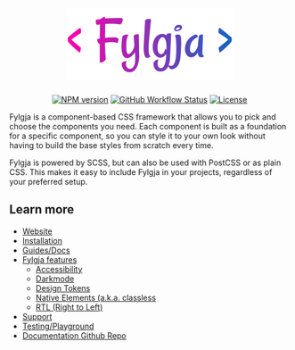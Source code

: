 <div align="center">
<h1>
  <a href="https://fylgja.dev/">
    <img src="https://raw.githubusercontent.com/fylgja/.github/main/assets/logo.svg" alt="Fylgja" width="300" height="130">
  </a>
</h1>

[![NPM version](https://img.shields.io/npm/v/fylgja?logo=npm&style=flat-square)](https://www.npmjs.com/package/fylgja)
[![GitHub Workflow Status](https://img.shields.io/github/actions/workflow/status/fylgja/fylgja/test.yml?branch=main&color=%2343a047&style=flat-square)](https://github.com/fylgja/fylgja/actions)
[![License](https://img.shields.io/github/license/fylgja/fylgja?color=%23234&style=flat-square)](/LICENSE)

</div>

Fylgja is a component-based CSS framework that allows you to pick and choose the components you need. Each component is built as a foundation for a specific component, so you can style it to your own look without having to build the base styles from scratch every time.

Fylgja is powered by SCSS, but can also be used with PostCSS or as plain CSS. This makes it easy to include Fylgja in your projects, regardless of your preferred setup.

## Learn more

* [Website](https://fylgja.dev/)
* [Installation](https://fylgja.dev/getting-started/)
* [Guides/Docs](https://fylgja.dev/guides/)
* [Fylgja features](https://fylgja.dev/features/)
  * [Accessibility](https://fylgja.dev/features/accessibility/)
  * [Darkmode](https://fylgja.dev/features/darkmode/)
  * [Design Tokens](https://fylgja.dev/features/design-tokens/)
  * [Native Elements (a.k.a. classless](https://fylgja.dev/features/native-styles/)
  * [RTL (Right to Left)](https://fylgja.dev/features/rtl/)
* [Support](https://fylgja.dev/support/)
* [Testing/Playground](https://stackblitz.com/edit/fylgja-playground)
* [Documentation Github Repo](https://github.com/fylgja/site)
